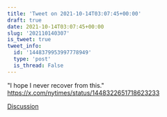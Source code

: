 ```yaml
---
title: 'Tweet on 2021-10-14T03:07:45+00:00'
draft: true
date: 2021-10-14T03:07:45+00:00
slug: '202110140307'
is_tweet: true
tweet_info:
  id: '1448379953997778949'
  type: 'post'
  is_thread: False
---
```




"I hope I never recover from this." <https://x.com/nytimes/status/1448322651718623233>

[Discussion](https://x.com/sytelus/status/1448379953997778949)
